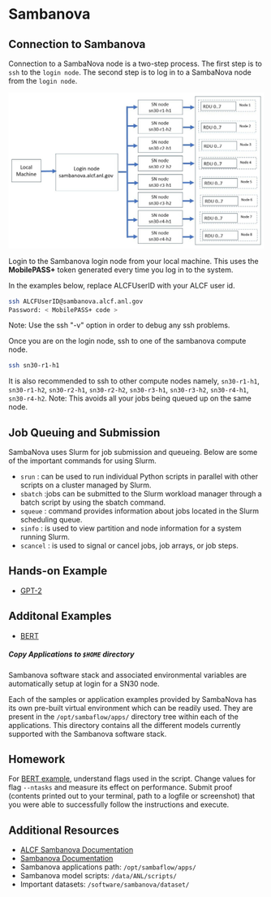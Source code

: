 # Sambanova

## Connection to Sambanova 

Connection to a SambaNova node is a two-step process. The first step is to `ssh` to the `login node`. The second step is to log in to a SambaNova node from the `login node`.

![Sambanova connection diagram](./sambanova_login.jpg)

Login to the Sambanova login node from your local machine.  This uses the **MobilePASS+** token generated every time you log in to the system. 

In the examples below, replace ALCFUserID with your ALCF user id.
```bash
ssh ALCFUserID@sambanova.alcf.anl.gov
Password: < MobilePASS+ code >
```

Note: Use the ssh "-v" option in order to debug any ssh problems.

Once you are on the login node, ssh to one of the sambanova compute node.
```bash
ssh sn30-r1-h1       
```

It is also recommended to ssh to other compute nodes namely, `sn30-r1-h1`, `sn30-r1-h2`, `sn30-r2-h1`, `sn30-r2-h2`, `sn30-r3-h1`, `sn30-r3-h2`, `sn30-r4-h1`, `sn30-r4-h2`. Note: This avoids all your jobs being queued up on the same node.  

## Job Queuing and Submission

SambaNova uses Slurm for job submission and queueing. Below are some of the important commands for using Slurm.

* `srun` : can be used to run individual Python scripts in parallel with other scripts on a cluster managed by Slurm.
* `sbatch` :jobs can be submitted to the Slurm workload manager through a batch script by using the sbatch command.
* `squeue` : command provides information about jobs located in the Slurm scheduling queue.
* `sinfo` : is used to view partition and node information for a system running Slurm.
* `scancel` : is used to signal or cancel jobs, job arrays, or job steps.

## Hands-on Example

* [GPT-2](./gpt.md)

## Additonal Examples

* [BERT](./bert/bert.md)

##### Copy Applications to `$HOME` directory

Sambanova software stack and associated environmental variables are automatically setup at login for a SN30 node. 

Each of the samples or application examples provided by SambaNova has its own pre-built virtual environment which can be readily used. They are present in the `/opt/sambaflow/apps/` directory tree within each of the applications. This directory contains all the different models currently supported with the Sambanova software stack.

<!---
Copy them to your `$HOME` directory
```bash
cp -r /opt/sambaflow/apps/ ~
```
--->

## Homework

For [BERT example](./bert/), understand flags used in the script. Change values for flag `--ntasks` and measure its effect on performance. Submit proof (contents printed out to your terminal, path to a logfile or screenshot) that you were able to successfully follow the instructions and execute.


## Additional Resources

* [ALCF Sambanova Documentation](https://docs.alcf.anl.gov/ai-testbed/sambanova/getting-started/)
* [Sambanova Documentation](https://docs.sambanova.ai/developer/latest/sambaflow-intro.html) 
* Sambanova applications path: `/opt/sambaflow/apps/`
* Sambanova model scripts: `/data/ANL/scripts/`
* Important datasets: `/software/sambanova/dataset/`
